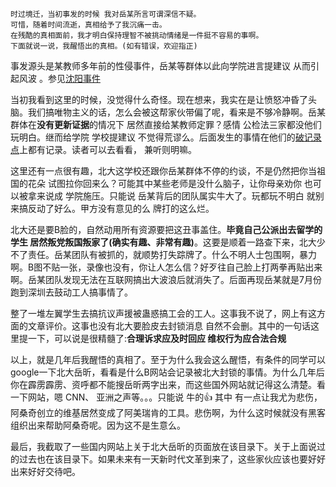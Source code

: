 ```
时过境迁，当初事发的时候 我对岳某所言可谓深信不疑。
可惜，随着时间流逝，真相给予了我沉痛一击。
在残酷的真相面前，我才明白保持理智不被挑动情绪是一件挺不容易的事啊。
下面就说一说，我醒悟出的真相。(如有错误，欢迎指正)
```

事发源头是某教师多年前的性侵事件，岳某等群体以此向学院进言提建议 从而引起风波 。参见[沈阳事件](https://github.com/sikaozhe1997/Xin-Yue/blob/master/%E6%B2%88%E9%98%B3%E4%BA%8B%E4%BB%B6.md)

当初我看到这里的时候，没觉得什么奇怪。现在想来，我实在是让愤怒冲昏了头脑。我们搞唯物主义的话，怎么会被这帮家伙带偏了呢，看来是不够冷静啊。岳某群体在**没有更新证据**的情况下 居然直接给某教师定罪？感情 公检法三家都没他们玩明白。继而给学院 学校提建议 不觉得荒谬么。后面发生的事情在他们的[破记录点](https://github.com/sikaozhe1997/Xin-Yue)上都有记录。读者可以去看看， 兼听则明嘛。

这里还有一点很有趣，北大这学校还跟你岳某群体不停的约谈，不是仍然把你当祖国的花朵 试图拉你回来么？可能其中某些老师是没什么脑子，让你母亲劝你 也可以被拿来说成 学院施压。只能说 岳某背后的团队属实牛大了。玩都玩不明白 就别来搞反动了好么。甲方没有意见的么 牌打的这么烂。

北大还是要B脸的，自然动用所有资源要把这丑事盖住。**毕竟自己公派出去留学的学生 居然叛党叛国叛家了(确实有趣、非常有趣)**。这要是顺着一路查下来，北大少不了责任。岳某团队有被抓的，就顺势打失踪牌了。什么不明人士包围啊，暴力啊。B图不贴一张，录像也没有，你让人怎么信？好歹往自己脸上打两拳再贴出来啊。岳某团队发现无法在互联网搞出大波浪后就消失了。后面再现岳某就是7月份跑到深圳去鼓动工人搞事情了。

整了一堆左翼学生去搞抗议声援被蛊惑搞工会的工人。这事我不说了，网上有这方面的文章评价。这事也没有北大要脸皮去封锁消息 自然不会删。其中的一句话这里提一下，可以说是很精髓了:**合理诉求应及时回应 维权行为应合法合规**

以上，就是几年后我醒悟的真相了。至于为什么我会这么醒悟，有条件的同学可以google一下北大岳昕，看看是什么B网站会记录被北大封锁的事情。为什么几年后你在霹雳霹雳、资呼都不能搜岳昕两字出来，而这些国外网站就记得这么清楚。看一下网站，嗯 CNN、 亚洲之声等。。。只能说 牛的👍
其中 有一点让我尤为悲伤，阿桑奇创立的维基居然变成了阿美瑞肯的工具。悲伤啊，为什么这时候就没有黑客组织出来帮助阿桑奇呢。因为这不是生意么。

最后，我截取了一些国内网站上关于北大岳昕的页面放在该目录下。关于上面说过的过去也在该目录下。如果未来有一天新时代文革到来了，这些家伙应该也要好好出来好好交待吧。